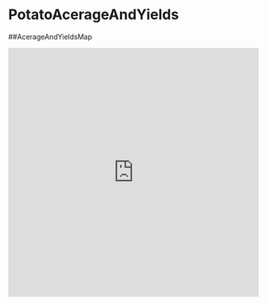 # PotatoAcerageAndYields

##AcerageAndYieldsMap
<iframe width="100%" height="500px" src="https://studio.unfolded.ai/public/193e43bb-1f0b-4223-a428-5f9696b10544/embed" frameborder="0" allowfullscreen></iframe>
